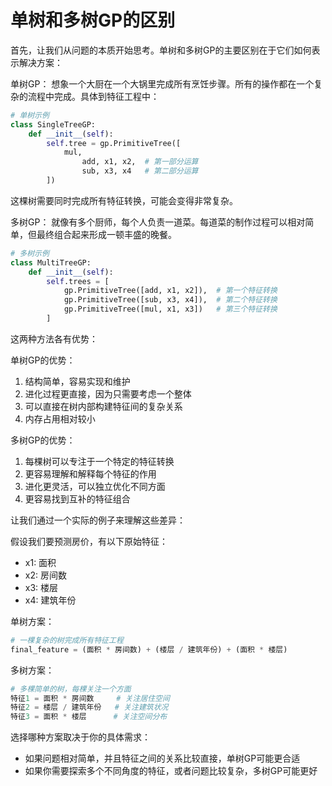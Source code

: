 # 单树和多树GP的区别

首先，让我们从问题的本质开始思考。单树和多树GP的主要区别在于它们如何表示解决方案：

单树GP：
想象一个大厨在一个大锅里完成所有烹饪步骤。所有的操作都在一个复杂的流程中完成。具体到特征工程中：
```python
# 单树示例
class SingleTreeGP:
    def __init__(self):
        self.tree = gp.PrimitiveTree([
            mul, 
                add, x1, x2,  # 第一部分运算
                sub, x3, x4   # 第二部分运算
        ])
```
这棵树需要同时完成所有特征转换，可能会变得非常复杂。

多树GP：
就像有多个厨师，每个人负责一道菜。每道菜的制作过程可以相对简单，但最终组合起来形成一顿丰盛的晚餐。
```python
# 多树示例
class MultiTreeGP:
    def __init__(self):
        self.trees = [
            gp.PrimitiveTree([add, x1, x2]),  # 第一个特征转换
            gp.PrimitiveTree([sub, x3, x4]),  # 第二个特征转换
            gp.PrimitiveTree([mul, x1, x3])   # 第三个特征转换
        ]
```

这两种方法各有优势：

单树GP的优势：
1. 结构简单，容易实现和维护
2. 进化过程更直接，因为只需要考虑一个整体
3. 可以直接在树内部构建特征间的复杂关系
4. 内存占用相对较小

多树GP的优势：
1. 每棵树可以专注于一个特定的特征转换
2. 更容易理解和解释每个特征的作用
3. 进化更灵活，可以独立优化不同方面
4. 更容易找到互补的特征组合

让我们通过一个实际的例子来理解这些差异：

假设我们要预测房价，有以下原始特征：
- x1: 面积
- x2: 房间数
- x3: 楼层
- x4: 建筑年份

单树方案：
```python
# 一棵复杂的树完成所有特征工程
final_feature = (面积 * 房间数) + (楼层 / 建筑年份) + (面积 * 楼层)
```

多树方案：
```python
# 多棵简单的树，每棵关注一个方面
特征1 = 面积 * 房间数     # 关注居住空间
特征2 = 楼层 / 建筑年份   # 关注建筑状况
特征3 = 面积 * 楼层      # 关注空间分布
```

选择哪种方案取决于你的具体需求：
- 如果问题相对简单，并且特征之间的关系比较直接，单树GP可能更合适
- 如果你需要探索多个不同角度的特征，或者问题比较复杂，多树GP可能更好